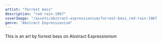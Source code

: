 ```yaml
---
artist: "forrest bess"
description: "red-rain-1967"
coverImage: "/assets/abstract-expressionism/forrest-bess_red-rain-1967.jpg"
genre: "Abstract Expressionism"
---
```

This is an art by forrest bess on Abstract Expressionism

